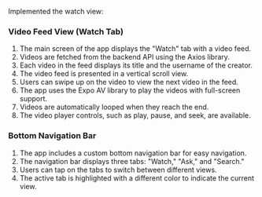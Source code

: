 Implemented the watch view:
### Video Feed View (Watch Tab)
1. The main screen of the app displays the "Watch" tab with a video feed.
2. Videos are fetched from the backend API using the Axios library.
3. Each video in the feed displays its title and the username of the creator.
4. The video feed is presented in a vertical scroll view.
5. Users can swipe up on the video to view the next video in the feed.
6. The app uses the Expo AV library to play the videos with full-screen support.
7. Videos are automatically looped when they reach the end.
8. The video player controls, such as play, pause, and seek, are available.
   
### Bottom Navigation Bar
1. The app includes a custom bottom navigation bar for easy navigation.
2. The navigation bar displays three tabs: "Watch," "Ask," and "Search."
3. Users can tap on the tabs to switch between different views.
4. The active tab is highlighted with a different color to indicate the current view.